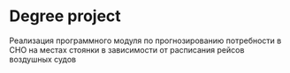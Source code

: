 # Degree project
 Реализация программного модуля по прогнозированию потребности в СНО на местах стоянки в зависимости от расписания рейсов воздушных судов
